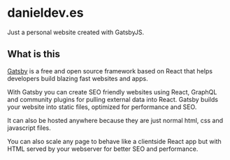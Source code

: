 # danieldev.es

Just a personal website created with GatsbyJS.

## What is this

[Gatsby](https://www.gatsbyjs.org/) is a free and open source framework based on React that helps developers build blazing fast websites and apps.

With Gatsby you can create SEO friendly websites using React, GraphQL and community plugins for pulling external data into React. Gatsby builds your website into static files, optimized for performance and SEO.

It can also be hosted anywhere because they are just normal html, css and javascript files.

You can also scale any page to behave like a clientside React app but with HTML served by your webserver for better SEO and performance.
